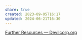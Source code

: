 ```yaml
---
share: true
created: 2023-09-05T16:17
updated: 2024-06-21T16:30
---
```

[Further Resources — Devilcorp.org](https://www.devilcorp.org/further-resources)